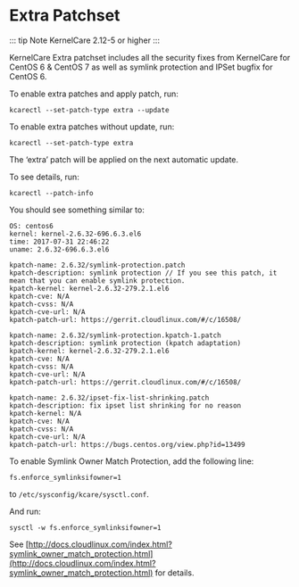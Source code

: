 # Extra Patchset


::: tip Note
KernelCare 2.12-5 or higher
:::

KernelCare Extra patchset includes all the security fixes from KernelCare for CentOS 6 & CentOS 7 as well as symlink protection and IPSet bugfix for CentOS 6.

To enable extra patches and apply patch, run:

```
kcarectl --set-patch-type extra --update
```

To enable extra patches without update, run:

```
kcarectl --set-patch-type extra
```

The ‘extra’ patch will be applied on the next automatic update.

To see details, run:

```
kcarectl --patch-info
```

You should see something similar to:

```
OS: centos6
kernel: kernel-2.6.32-696.6.3.el6
time: 2017-07-31 22:46:22
uname: 2.6.32-696.6.3.el6
 
kpatch-name: 2.6.32/symlink-protection.patch
kpatch-description: symlink protection // If you see this patch, it mean that you can enable symlink protection.
kpatch-kernel: kernel-2.6.32-279.2.1.el6
kpatch-cve: N/A
kpatch-cvss: N/A
kpatch-cve-url: N/A
kpatch-patch-url: https://gerrit.cloudlinux.com/#/c/16508/
 
kpatch-name: 2.6.32/symlink-protection.kpatch-1.patch
kpatch-description: symlink protection (kpatch adaptation)
kpatch-kernel: kernel-2.6.32-279.2.1.el6
kpatch-cve: N/A
kpatch-cvss: N/A
kpatch-cve-url: N/A
kpatch-patch-url: https://gerrit.cloudlinux.com/#/c/16508/
 
kpatch-name: 2.6.32/ipset-fix-list-shrinking.patch
kpatch-description: fix ipset list shrinking for no reason
kpatch-kernel: N/A
kpatch-cve: N/A
kpatch-cvss: N/A
kpatch-cve-url: N/A
kpatch-patch-url: https://bugs.centos.org/view.php?id=13499
```
To enable Symlink Owner Match Protection, add the following line:

`fs.enforce_symlinksifowner=1`

to `/etc/sysconfig/kcare/sysctl.conf`.

And run:

```
sysctl -w fs.enforce_symlinksifowner=1
```

See [http://docs.cloudlinux.com/index.html?symlink_owner_match_protection.html](http://docs.cloudlinux.com/index.html?symlink_owner_match_protection.html) for details.

<Disqus/>
